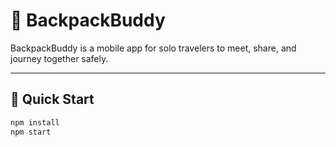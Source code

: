 # 🎒 BackpackBuddy

BackpackBuddy is a mobile app for solo travelers to meet, share, and journey together safely.

---

## 🚀 Quick Start

```bash
npm install
npm start